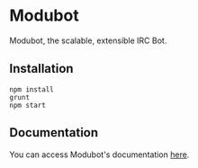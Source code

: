 Modubot
=======

Modubot, the scalable, extensible IRC Bot.

Installation
------------

    npm install
    grunt
    npm start

Documentation
-------------

You can access Modubot's documentation [here](https://modubot.net/docs.html).
